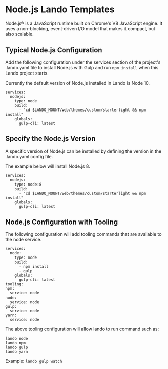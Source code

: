 # Node.js Lando Templates
Node.js® is a JavaScript runtime built on Chrome's V8 JavaScript engine. It uses a non-blocking, event-driven I/O model that makes it compact, but also scalable. 


## Typical Node.js Configuration
Add the following configuration under the services section of the project's .lando.yaml file to install Node.js with Gulp and run `npm install` when this Lando project starts.

Currently the default version of Node.js installed in Lando is Node 10.

```
services:
  nodejs:
    type: node
    build:
      - "cd $LANDO_MOUNT/web/themes/custom/starterlight && npm install"
    globals:
      gulp-cli: latest
```

## Specify the Node.js Version
A specific version of Node.js can be installed by defining the version in the .lando.yaml config file.

The example below will install Node.js 8.

```
services:
  nodejs:
    type: node:8
    build:
      - "cd $LANDO_MOUNT/web/themes/custom/starterlight && npm install"
    globals:
      gulp-cli: latest
```


## Node.js Configuration with Tooling
The following configuration will add tooling commands that are available to the node service.

```
services:
  node:
    type: node
    build:
      - npm install
      - gulp
    globals:
      gulp-cli: latest
tooling:
npm:
  service: node
node:
  service: node
gulp:
  service: node
yarn:
  service: node
```

The above tooling configuration will allow lando to run command such as:

```
lando node
lando npm
lando gulp
lando yarn
```

Example: `lando gulp watch`
